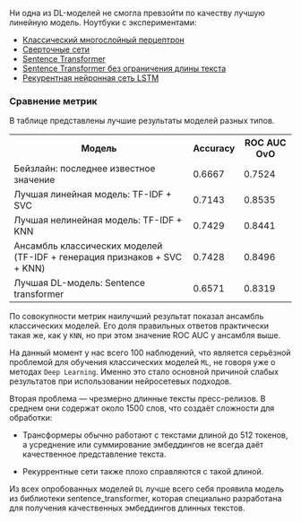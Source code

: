 Ни одна из DL-моделей не смогла превзойти по качеству лучшую линейную модель. Ноутбуки с экспериментами:

- [Классический многослойный перцептрон](ml/dl_models/mlp.ipynb)
- [Сверточные сети](ml/dl_models/cnn.ipynb)
- [Sentence Transformer](ml/dl_models/sentence_transformer.ipynb)
- [Sentence Transformer без ограничения длины текста](ml/dl_models/sentence_transformer_chunk.ipynb)
- [Рекурентная нейронная сеть LSTM](ml/dl_models/lstm.ipynb)

### Сравнение метрик

В таблице представлены лучшие результаты моделей разных типов.

<table>
    <tr>
        <th>Модель</th>
        <th>Accuracy</th>
        <th>ROC AUC OvO</th>
    </tr>
    <tr>
        <td>Бейзлайн: последнее известное значение</td>
        <td>0.6667</td>
        <td>0.7524</td>
    </tr>
    <tr>
        <td>Лучшая линейная модель: TF-IDF + SVC</td>
        <td>0.7143</td>
        <td>0.8535</td>
    </tr>
    <tr>
        <td>Лучшая нелинейная модель: TF-IDF + KNN</td>
        <td>0.7429</td>
        <td>0.8441</td>
    </tr>
    <tr>
        <td>Ансамбль классических моделей (TF-IDF + генерация признаков + SVC + KNN)</td>
        <td>0.7428</td>
        <td>0.8496</td>
    </tr>
    <tr>
        <td>Лучшая DL-модель: Sentence transformer</td>
        <td>0.6571</td>
        <td>0.8319</td>
    </tr>
</table>

По совокупности метрик наилучший результат показал ансамбль классических моделей. Его доля правильных ответов практически такая же, как у `KNN`, но при этом значение ROC AUC у ансамбля выше.

На данный момент у нас всего 100 наблюдений, что является серьёзной проблемой для обучения классических моделей `ML`, не говоря уже о методах `Deep Learning`. Именно это стало основной причиной слабых результатов при использовании нейросетевых подходов.

Вторая проблема — чрезмерно длинные тексты пресс-релизов. В среднем они содержат около 1500 слов, что создаёт сложности для обработки:

- Трансформеры обычно работают с текстами длиной до 512 токенов, а усреднение или суммирование эмбеддингов не всегда даёт качественное представление текста.

- Рекуррентные сети также плохо справляются с такой длиной.

Из всех опробованных моделей `DL` лучше всего себя проявила модель из библиотеки sentence_transformer, которая специально разработана для получения качественных эмбеддингов длинных текстов.
